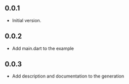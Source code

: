 ## 0.0.1

- Initial version.

## 0.0.2

- Add main.dart to the example

## 0.0.3

- Add description and documentation to the generation
